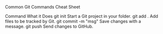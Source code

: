 Common Git Commands Cheat Sheet

Command	What it Does
git init	Start a Git project in your folder.
git add .	Add files to be tracked by Git.
git commit -m "msg"	Save changes with a message.
git push	Send changes to GitHub.